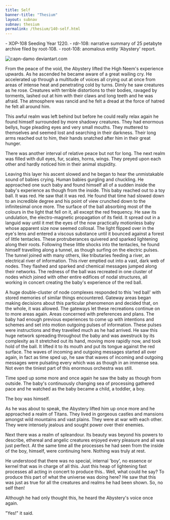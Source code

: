 ```yaml
---
title: Self
banner-title: "Thesium" 
layout: subnav 
subnav: thesium 
permalink: /thesium/140-self.html
---
```


<div class="data">
- XOP-108 Seeding Year 1220.
- rdr-108: narrative summary of 25 petabyte archive filed by root-108.  
- root-108: anomalous entity 'Abystery' report.
</div>

![capn-damo
deviantart.com](https://images-wixmp-ed30a86b8c4ca887773594c2.wixmp.com/f/87157177-c2fc-4877-91ea-2841f6f9bd16/dd28gpf-8276ac78-7030-4f7d-8e09-c62cfbed6323.jpg?token=eyJ0eXAiOiJKV1QiLCJhbGciOiJIUzI1NiJ9.eyJzdWIiOiJ1cm46YXBwOjdlMGQxODg5ODIyNjQzNzNhNWYwZDQxNWVhMGQyNmUwIiwiaXNzIjoidXJuOmFwcDo3ZTBkMTg4OTgyMjY0MzczYTVmMGQ0MTVlYTBkMjZlMCIsIm9iaiI6W1t7InBhdGgiOiJcL2ZcLzg3MTU3MTc3LWMyZmMtNDg3Ny05MWVhLTI4NDFmNmY5YmQxNlwvZGQyOGdwZi04Mjc2YWM3OC03MDMwLTRmN2QtOGUwOS1jNjJjZmJlZDYzMjMuanBnIn1dXSwiYXVkIjpbInVybjpzZXJ2aWNlOmZpbGUuZG93bmxvYWQiXX0.ulM5qWHofQjYnZMVOT8BRtRquOgS5Jd4zLk-qBltlLY)

From the peace of the void, the Abystery lifted the High Neem's experience
upwards. As he ascended he became aware of a great wailing cry. He accelerated
up through a multitude of voices all crying out at once from areas of intense
heat and penetrating cold by turns. Dimly he saw creatures as he rose.
Creatures with terrible distortions to their bodies, ravaged by torments,
lashed out at him with their claws and long teeth and he was afraid. The
atmosphere was rancid and he felt a dread at the force of hatred he felt all
around him.

This awful realm was left behind but before he could really relax again he
found himself surrounded by more shadowy creatures. They had enormous bellys,
huge pleading eyes and very small mouths. They muttered to themselves and
seemed lost and searching in their darkness. Their long arms reached out to
him, their hands snatched after him in their great hunger.

There was another interval of relative peace but not for long. The next realm
was filled with dull eyes, fur, scales, horns, wings. They preyed upon each
other and hardly noticed him in their animal stupidity.

Leaving this layer his ascent slowed and he began to hear the unmistakable
sound of babies crying. Human babies gurgling and chuckling. He approached one
such baby and found himself all of a sudden inside the baby's experience as
though from the inside. This baby reached out to a toy ball. It was red. He saw
that it was red. He found that time had slowed down to an incredible degree and
his point of view crunched down to the infinitesimal once more. The surface of
the ball absorbing most of the colours in the light that fell on it, all except
the red frequency. He saw its undulation, the electro-magnetic propagation of
its field. It spread out in a languid way until it met the eyes of the now
practically motionless baby whose apparent size now seemed collosal. The light
flipped over in the eye's lens and entered a viscous substance until it bounced
against a forest of little tentacles. These protruberances quivered and sparked
lightening along their roots. Following these little shocks into the tentacles,
he found himself travelling along a tunnel, as though surfing on the electric
pulses. The tunnel joined with many others, like tributaries feeding a river,
an electrical river of information. This river emptied out into a vast, dark
web of nodes. They flashed and sparked and chemical messages jumped along their
networks. The redness of the ball was recreated in one cluster of nodes which
joined with other entire edifices of nodal structures, all working in concert
creating the baby's experience of the red ball.

A huge double-cluster of node complexes responded to this 'red ball' with
stored memories of similar things encountered. Gateway areas began making
decisions about this particular phenomenon and decided that, on the whole, it
was allowed. The gateways let these recreations continue on to more areas
again. Areas concerned with preferences and plans. The baby had enough previous
experiences to come up with intentions and schemes and set into motion outgoing
pulses of information. These pulses were instructions and they travelled much
as he had arrived. He saw this huge network spreading throughout the baby and
was awestruck by its complexity as it stretched out its hand, moving more
rapidly now, and took hold of the ball. It lifted it to its mouth and put its
tongue against the red surface. The waves of incoming and outgoing messages
started all over again, in fact as time sped up, he saw that waves of incoming
and outgoing messages were pulsating every which was as though in an immense
sea. Not even the tiniest part of this enormous orchestra was still.

Time sped up some more and once again he saw the baby as though from outside.
The baby's continuously changing sea of processing gathered pace and he watched
as the baby became a child, a toddler, a boy.

The boy was himself.

As he was about to speak, the Abystery lifted him up once more and he
approached a realm of Titans. They lived in gorgeous castles and mansions
amongst wild mountains and vast plains. They were at war with each other. They
were intensely jealous and sought power over their enemies.

Next there was a realm of spleandour. Its beauty was beyond his powers to
describe, ethereal and angelic creatures enjoyed every pleasure and all was
just perfect. At the same time all the processes he had seen from the inside of
the boy, himself, were continuing here. Nothing was truly at rest.

He understood that there was no special, internal 'boy', no essence or kernel
that was in charge of all this. Just this heap of lightening fast processes all
acting in concert to produce this.. Well, what could he say? To produce this
part of what the universe was doing here? He saw that this was just as true for
all the creatures and realms he had been shown. So, no self then!

Although he had only thought this, he heard the Abystery's voice once again.

"Yes!" it said.
